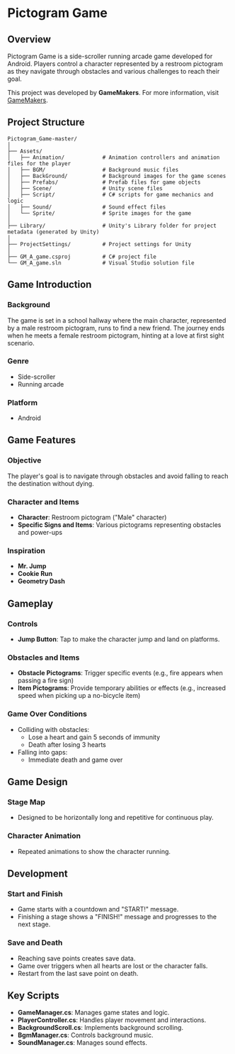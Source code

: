 
# Pictogram Game

## Overview
Pictogram Game is a side-scroller running arcade game developed for Android. Players control a character represented by a restroom pictogram as they navigate through obstacles and various challenges to reach their goal.

This project was developed by **GameMakers**. For more information, visit [GameMakers](https://gamemakers.oopy.io/).

## Project Structure

```plaintext
Pictogram_Game-master/
│
├── Assets/
│   ├── Animation/            # Animation controllers and animation files for the player
│   ├── BGM/                  # Background music files
│   ├── BackGround/           # Background images for the game scenes
│   ├── Prefabs/              # Prefab files for game objects
│   ├── Scene/                # Unity scene files
│   ├── Script/               # C# scripts for game mechanics and logic
│   ├── Sound/                # Sound effect files
│   └── Sprite/               # Sprite images for the game
│
├── Library/                  # Unity's Library folder for project metadata (generated by Unity)
│
├── ProjectSettings/          # Project settings for Unity
│
├── GM_A_game.csproj          # C# project file
└── GM_A_game.sln             # Visual Studio solution file
```

## Game Introduction

### Background
The game is set in a school hallway where the main character, represented by a male restroom pictogram, runs to find a new friend. The journey ends when he meets a female restroom pictogram, hinting at a love at first sight scenario.

### Genre
- Side-scroller
- Running arcade

### Platform
- Android

## Game Features

### Objective
The player's goal is to navigate through obstacles and avoid falling to reach the destination without dying.

### Character and Items
- **Character**: Restroom pictogram ("Male" character)
- **Specific Signs and Items**: Various pictograms representing obstacles and power-ups

### Inspiration
- **Mr. Jump**
- **Cookie Run**
- **Geometry Dash**

## Gameplay

### Controls
- **Jump Button**: Tap to make the character jump and land on platforms.

### Obstacles and Items
- **Obstacle Pictograms**: Trigger specific events (e.g., fire appears when passing a fire sign)
- **Item Pictograms**: Provide temporary abilities or effects (e.g., increased speed when picking up a no-bicycle item)

### Game Over Conditions
- Colliding with obstacles:
  - Lose a heart and gain 5 seconds of immunity
  - Death after losing 3 hearts
- Falling into gaps:
  - Immediate death and game over

## Game Design

### Stage Map
- Designed to be horizontally long and repetitive for continuous play.

### Character Animation
- Repeated animations to show the character running.

## Development

### Start and Finish
- Game starts with a countdown and "START!" message.
- Finishing a stage shows a "FINISH!" message and progresses to the next stage.

### Save and Death
- Reaching save points creates save data.
- Game over triggers when all hearts are lost or the character falls.
- Restart from the last save point on death.

## Key Scripts

- **GameManager.cs**: Manages game states and logic.
- **PlayerController.cs**: Handles player movement and interactions.
- **BackgroundScroll.cs**: Implements background scrolling.
- **BgmManager.cs**: Controls background music.
- **SoundManager.cs**: Manages sound effects.



